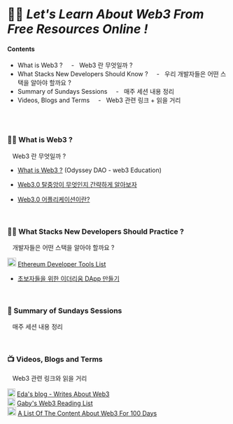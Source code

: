 # 👩‍🎤 *Let's Learn About Web3 From Free Resources Online !*

#### Contents
- What is Web3 ?  &nbsp;&nbsp;&nbsp;  -  &nbsp; Web3 란 무엇일까 ?
- What Stacks New Developers Should Know ?  &nbsp;&nbsp;&nbsp; -  &nbsp; 우리 개발자들은 어떤 스택을 알아야 할까요 ?
- Summary of Sundays Sessions &nbsp;&nbsp;&nbsp;  - &nbsp;  매주 세션 내용 정리
- Videos, Blogs and Terms  &nbsp;&nbsp;&nbsp;  - &nbsp;  Web3 관련 링크 + 읽을 거리 <!-- (#Videos-and-Terms) -->
</br>
</br>


### 🧙‍♂️ What is Web3 ? 
&nbsp;&nbsp; Web3 란 무엇일까 ?
* [What is Web3 ?](https://www.odysseydao.com/pathways/intro-to-web3) (Odyssey DAO - web3 Education) 

* [Web3.0 탈중앙이 무엇인지 간략하게 알아보자](https://medium.com/coineasy/web3-0-dapp%EC%9D%98-%EA%B5%AC%EC%A1%B0-web3-0-%ED%83%88%EC%A4%91%EC%95%99-%EC%9D%B4-%EB%8F%84%EB%8C%80%EC%B2%B4-%EB%AC%B4%EC%97%87%EC%9D%B8%EC%A7%80-%EA%B8%B0%EC%88%A0%EC%A0%81%EC%9C%BC%EB%A1%9C-%EA%B0%84%EB%9E%B5%ED%95%98%EA%B2%8C-%EC%95%8C%EC%95%84%EB%B3%B4%EC%9E%90-a37f0a5f8511) 
* [Web3.0 어플리케이션이란?](https://talken.io/tokens/GraphToken/forum/post/332838) 

</br>

### 🏋️‍♀️ What Stacks New Developers Should Practice ? 
&nbsp;&nbsp; 개발자들은 어떤 스택을 알아야 할까요 ?

<img src="https://raw.githubusercontent.com/fabiospampinato/vscode-github-notifications-bell/master/resources/logo.png" style="width:20px;"/>  [Ethereum Developer Tools List](https://github.com/ConsenSys/ethereum-developer-tools-list) </br>

* [초보자들을 위한 이더리움 DApp 만들기](https://medium.com/@weekly.teckle/%EC%B4%88%EB%B3%B4%EC%9E%90%EB%93%A4%EC%9D%84-%EC%9C%84%ED%95%9C-%EC%9D%B4%EB%8D%94%EB%A6%AC%EC%9B%80-dapp-%EB%A7%8C%EB%93%A4%EA%B8%B0-c6ddb0c6651d) 


<!-- 
* [초보자들을 위한 이더리움 DApp 만들기](https://medium.com/@weekly.teckle/%EC%B4%88%EB%B3%B4%EC%9E%90%EB%93%A4%EC%9D%84-%EC%9C%84%ED%95%9C-%EC%9D%B4%EB%8D%94%EB%A6%AC%EC%9B%80-dapp-%EB%A7%8C%EB%93%A4%EA%B8%B0-c6ddb0c6651d) -->

</br>


### 🍔 Summary of Sundays Sessions 
&nbsp;&nbsp; 매주 세션 내용 정리 </br>


</br>

### 📺 Videos, Blogs and Terms 
&nbsp;&nbsp; Web3 관련 링크와 읽을 거리 

<img src="https://cdn.freebiesupply.com/images/large/2x/blogger-logo-black-transparent.png" style="width:18px;"/>  [Eda's blog - Writes About Web3](https://eda.hashnode.dev/) </br>
<img src="https://cdn.freebiesupply.com/images/large/2x/blogger-logo-black-transparent.png" style="width:18px;"/>  [Gaby's Web3 Reading List](https://gabygoldberg.notion.site/f7050e62461143d49345e7b46eb5576b?v=c02511c4230c44ce9a1a03c9757da524) </br>
<img src="https://raw.githubusercontent.com/fabiospampinato/vscode-github-notifications-bell/master/resources/logo.png" style="width:20px;"/>  [A List Of The Content About Web3 For 100 Days](https://github.com/FrancescoXX/100-days-of-Web3) </br>

